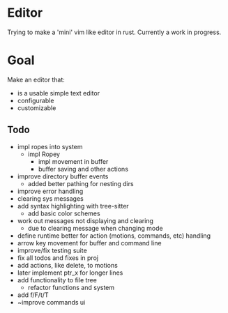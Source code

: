 # Editor
Trying to make a 'mini' vim like editor in rust. Currently a work in progress.

# Goal
Make an editor that:
* is a usable simple text editor
* configurable
* customizable

## Todo
* impl ropes into system
    * impl Ropey
        * impl movement in buffer
        * buffer saving and other actions
* improve directory buffer events
    * added better pathing for nesting dirs
* improve error handling
* clearing sys messages
* add syntax highlighting with tree-sitter
    * add basic color schemes
* work out messages not displaying and clearing
    * due to clearing message when changing mode
* define runtime better for action (motions, commands, etc) handling
* arrow key movement for buffer and command line
* improve/fix testing suite
* fix all todos and fixes in proj
* add actions, like delete, to motions
* later implement ptr_x for longer lines
* add functionality to file tree
    * refactor functions and system
* add f/F/t/T
* ~improve commands ui
